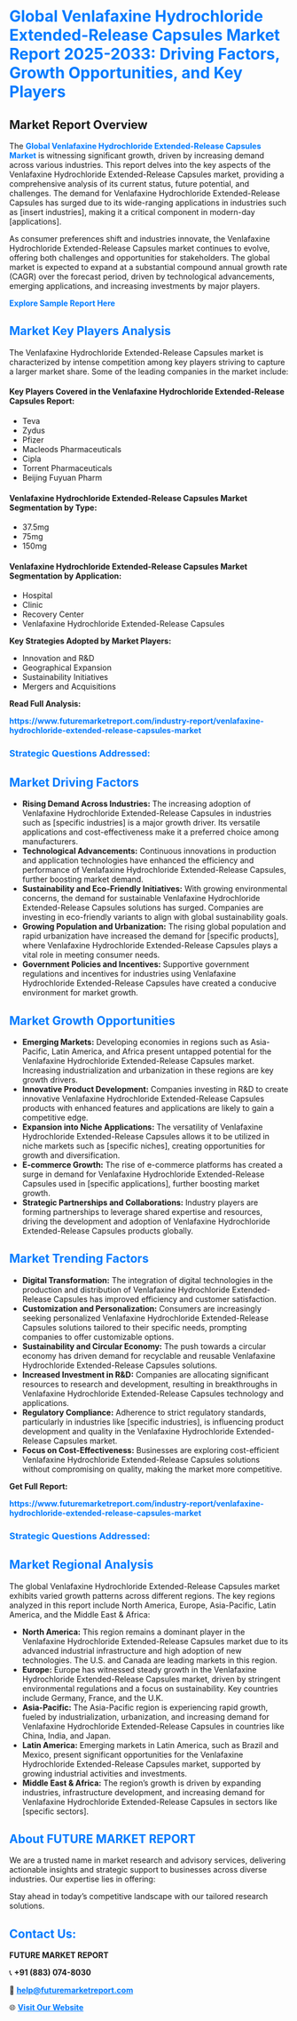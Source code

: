<h1 style="color: #007BFF;">Global Venlafaxine Hydrochloride Extended-Release Capsules Market Report 2025-2033: Driving Factors, Growth Opportunities, and Key Players</h1>

<section id="overview">
<h2>Market Report Overview</h2>
<p>The <a href="https://www.futuremarketreport.com/industry-report/venlafaxine-hydrochloride-extended-release-capsules-market" style="color: #007BFF; text-decoration: none;"><strong>Global Venlafaxine Hydrochloride Extended-Release Capsules Market</strong></a> is witnessing significant growth, driven by increasing demand across various industries. This report delves into the key aspects of the Venlafaxine Hydrochloride Extended-Release Capsules market, providing a comprehensive analysis of its current status, future potential, and challenges. The demand for Venlafaxine Hydrochloride Extended-Release Capsules has surged due to its wide-ranging applications in industries such as [insert industries], making it a critical component in modern-day [applications].</p>
<p>As consumer preferences shift and industries innovate, the Venlafaxine Hydrochloride Extended-Release Capsules market continues to evolve, offering both challenges and opportunities for stakeholders. The global market is expected to expand at a substantial compound annual growth rate (CAGR) over the forecast period, driven by technological advancements, emerging applications, and increasing investments by major players.</p>
</section>

<section id="overview">
<p><a href="https://www.futuremarketreport.com/request-sample/reportId=124056" style="color: #007BFF; text-decoration: none;"><strong>Explore Sample Report Here</strong></a></p>
</section>

<section id="key-players">
<h2 style="color: #007BFF;">Market Key Players Analysis</h2>
<p>The Venlafaxine Hydrochloride Extended-Release Capsules market is characterized by intense competition among key players striving to capture a larger market share. Some of the leading companies in the market include:</p>
<h4>Key Players Covered in the Venlafaxine Hydrochloride Extended-Release Capsules Report:</h4>
<ul><li>Teva</li><li>Zydus</li><li>Pfizer</li><li>Macleods Pharmaceuticals</li><li>Cipla</li><li>Torrent Pharmaceuticals</li><li>Beijing Fuyuan Pharm</li></ul>
<h4>Venlafaxine Hydrochloride Extended-Release Capsules Market Segmentation by Type:</h4>
<ul><li>37.5mg</li><li>75mg</li><li>150mg</li></ul>

<h4>Venlafaxine Hydrochloride Extended-Release Capsules Market Segmentation by Application:</h4>
<ul><li>Hospital</li><li>Clinic</li><li>Recovery Center</li><li>Venlafaxine Hydrochloride Extended-Release Capsules</li></ul>
<p><strong>Key Strategies Adopted by Market Players:</strong></p>
<ul>
<li>Innovation and R&D</li>
<li>Geographical Expansion</li>
<li>Sustainability Initiatives</li>
<li>Mergers and Acquisitions</li>
</ul>
</section>

<section>
<p><strong>Read Full Analysis: </strong></p><a href="https://www.futuremarketreport.com/industry-report/venlafaxine-hydrochloride-extended-release-capsules-market" style="color: #007BFF; text-decoration: none;"><strong>https://www.futuremarketreport.com/industry-report/venlafaxine-hydrochloride-extended-release-capsules-market</strong></a>
<h3 style="color: #007BFF;">Strategic Questions Addressed:</h3>
</section>

<section id="driving-factors">
<h2 style="color: #007BFF;">Market Driving Factors</h2>
<ul>
<li><strong>Rising Demand Across Industries:</strong> The increasing adoption of Venlafaxine Hydrochloride Extended-Release Capsules in industries such as [specific industries] is a major growth driver. Its versatile applications and cost-effectiveness make it a preferred choice among manufacturers.</li>
<li><strong>Technological Advancements:</strong> Continuous innovations in production and application technologies have enhanced the efficiency and performance of Venlafaxine Hydrochloride Extended-Release Capsules, further boosting market demand.</li>
<li><strong>Sustainability and Eco-Friendly Initiatives:</strong> With growing environmental concerns, the demand for sustainable Venlafaxine Hydrochloride Extended-Release Capsules solutions has surged. Companies are investing in eco-friendly variants to align with global sustainability goals.</li>
<li><strong>Growing Population and Urbanization:</strong> The rising global population and rapid urbanization have increased the demand for [specific products], where Venlafaxine Hydrochloride Extended-Release Capsules plays a vital role in meeting consumer needs.</li>
<li><strong>Government Policies and Incentives:</strong> Supportive government regulations and incentives for industries using Venlafaxine Hydrochloride Extended-Release Capsules have created a conducive environment for market growth.</li>
</ul>
</section>

<section id="growth-opportunities">
<h2 style="color: #007BFF;">Market Growth Opportunities</h2>
<ul>
<li><strong>Emerging Markets:</strong> Developing economies in regions such as Asia-Pacific, Latin America, and Africa present untapped potential for the Venlafaxine Hydrochloride Extended-Release Capsules market. Increasing industrialization and urbanization in these regions are key growth drivers.</li>
<li><strong>Innovative Product Development:</strong> Companies investing in R&D to create innovative Venlafaxine Hydrochloride Extended-Release Capsules products with enhanced features and applications are likely to gain a competitive edge.</li>
<li><strong>Expansion into Niche Applications:</strong> The versatility of Venlafaxine Hydrochloride Extended-Release Capsules allows it to be utilized in niche markets such as [specific niches], creating opportunities for growth and diversification.</li>
<li><strong>E-commerce Growth:</strong> The rise of e-commerce platforms has created a surge in demand for Venlafaxine Hydrochloride Extended-Release Capsules used in [specific applications], further boosting market growth.</li>
<li><strong>Strategic Partnerships and Collaborations:</strong> Industry players are forming partnerships to leverage shared expertise and resources, driving the development and adoption of Venlafaxine Hydrochloride Extended-Release Capsules products globally.</li>
</ul>
</section>

<section id="trending-factors">
<h2 style="color: #007BFF;">Market Trending Factors</h2>
<ul>
<li><strong>Digital Transformation:</strong> The integration of digital technologies in the production and distribution of Venlafaxine Hydrochloride Extended-Release Capsules has improved efficiency and customer satisfaction.</li>
<li><strong>Customization and Personalization:</strong> Consumers are increasingly seeking personalized Venlafaxine Hydrochloride Extended-Release Capsules solutions tailored to their specific needs, prompting companies to offer customizable options.</li>
<li><strong>Sustainability and Circular Economy:</strong> The push towards a circular economy has driven demand for recyclable and reusable Venlafaxine Hydrochloride Extended-Release Capsules solutions.</li>
<li><strong>Increased Investment in R&D:</strong> Companies are allocating significant resources to research and development, resulting in breakthroughs in Venlafaxine Hydrochloride Extended-Release Capsules technology and applications.</li>
<li><strong>Regulatory Compliance:</strong> Adherence to strict regulatory standards, particularly in industries like [specific industries], is influencing product development and quality in the Venlafaxine Hydrochloride Extended-Release Capsules market.</li>
<li><strong>Focus on Cost-Effectiveness:</strong> Businesses are exploring cost-efficient Venlafaxine Hydrochloride Extended-Release Capsules solutions without compromising on quality, making the market more competitive.</li>
</ul>
</section>

<section>
<p><strong>Get Full Report: </strong></p><a href="https://www.futuremarketreport.com/industry-report/venlafaxine-hydrochloride-extended-release-capsules-market" style="color: #007BFF; text-decoration: none;"><strong>https://www.futuremarketreport.com/industry-report/venlafaxine-hydrochloride-extended-release-capsules-market</strong></a>
<h3 style="color: #007BFF;">Strategic Questions Addressed:</h3>
</section>


<section id="regional-analysis">
<h2 style="color: #007BFF;">Market Regional Analysis</h2>
<p>The global Venlafaxine Hydrochloride Extended-Release Capsules market exhibits varied growth patterns across different regions. The key regions analyzed in this report include North America, Europe, Asia-Pacific, Latin America, and the Middle East & Africa:</p>
<ul>
<li><strong>North America:</strong> This region remains a dominant player in the Venlafaxine Hydrochloride Extended-Release Capsules market due to its advanced industrial infrastructure and high adoption of new technologies. The U.S. and Canada are leading markets in this region.</li>
<li><strong>Europe:</strong> Europe has witnessed steady growth in the Venlafaxine Hydrochloride Extended-Release Capsules market, driven by stringent environmental regulations and a focus on sustainability. Key countries include Germany, France, and the U.K.</li>
<li><strong>Asia-Pacific:</strong> The Asia-Pacific region is experiencing rapid growth, fueled by industrialization, urbanization, and increasing demand for Venlafaxine Hydrochloride Extended-Release Capsules in countries like China, India, and Japan.</li>
<li><strong>Latin America:</strong> Emerging markets in Latin America, such as Brazil and Mexico, present significant opportunities for the Venlafaxine Hydrochloride Extended-Release Capsules market, supported by growing industrial activities and investments.</li>
<li><strong>Middle East & Africa:</strong> The region’s growth is driven by expanding industries, infrastructure development, and increasing demand for Venlafaxine Hydrochloride Extended-Release Capsules in sectors like [specific sectors].</li>
</ul>
</section>

<footer>
<h2 style="color: #007BFF;">About FUTURE MARKET REPORT</h2>
<p>We are a trusted name in market research and advisory services, delivering actionable insights and strategic support to businesses across diverse industries. Our expertise lies in offering:</p>

<p>Stay ahead in today’s competitive landscape with our tailored research solutions.</p>

<h2 style="color: #007BFF;">Contact Us:</h2>
<p><strong>FUTURE MARKET REPORT</strong></p>
<p>📞 <strong>+91 (883) 074-8030</strong></p>
<p>📧 <strong><a href="mailto:help@futuremarketreport.com" style="color: #007BFF;">help@futuremarketreport.com</a></strong></p>
<p>🌐 <strong><a href="https://www.futuremarketreport.com/" style="color: #007BFF;">Visit Our Website</a></strong></p>
</footer>